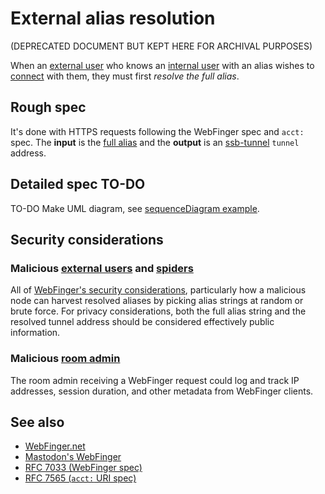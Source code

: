 <!--
SPDX-FileCopyrightText: 2021 Andre 'Staltz' Medeiros

SPDX-License-Identifier: CC-BY-4.0
-->

# External alias resolution

(DEPRECATED DOCUMENT BUT KEPT HERE FOR ARCHIVAL PURPOSES)

When an [external user](../Stakeholders/External%20user.md) who knows an [internal user](../Stakeholders/Internal%20user.md) with an alias wishes to [connect](../Participation/Tunneled%20connection.md) with them, they must first *resolve the full alias*.

## Rough spec

It's done with HTTPS requests following the WebFinger spec and `acct:` spec. The **input** is the [full alias](Full%20alias%20string.md) and the **output** is an [ssb-tunnel](https://github.com/ssbc/ssb-tunnel) `tunnel` address.

## Detailed spec TO-DO

TO-DO Make UML diagram, see [sequenceDiagram example](../Misc/sequenceDiagram%20example.md).

## Security considerations

### Malicious [external users](../Stakeholders/External%20user.md) and [spiders](https://en.wikipedia.org/wiki/Web_crawler)

All of [WebFinger's security considerations](https://tools.ietf.org/html/rfc7033#section-9), particularly how a malicious node can harvest resolved aliases by picking alias strings at random or brute force. For privacy considerations, both the full alias string and the resolved tunnel address should be considered effectively public information.

### Malicious [room admin](../Stakeholders/Room%20admin.md)

The room admin receiving a WebFinger request could log and track IP addresses, session duration, and other metadata from WebFinger clients.


## See also

- [WebFinger.net](https://webfinger.net/)
- [Mastodon's WebFinger](https://docs.joinmastodon.org/spec/webfinger/)
- [RFC 7033 (WebFinger spec)](https://tools.ietf.org/html/rfc7033)
- [RFC 7565 (`acct:` URI spec)](https://tools.ietf.org/html/rfc7565)